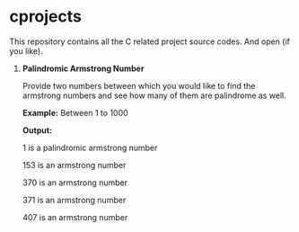 # cprojects
This repository contains all the C related project source codes. And open (if you like).

<ol>
<li><strong>Palindromic Armstrong Number</strong><p>Provide two numbers between which you would like to find the armstrong numbers and see how many of them are palindrome as well.</p><p><strong>Example:</strong> Between 1 to 1000</p><p><strong>Output:</strong><p>1 is a palindromic armstrong number</p><p>153 is an armstrong number</p><p>370 is an armstrong number</p><p>371 is an armstrong number</p><p>407 is an armstrong number</p></p></li>
</ol>
